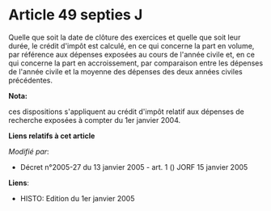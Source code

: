 # Article 49 septies J

Quelle que soit la date de clôture des exercices et quelle que soit leur durée, le crédit d'impôt est calculé, en ce qui
concerne la part en volume, par référence aux dépenses exposées au cours de l'année civile et, en ce qui concerne la part en
accroissement, par comparaison entre les dépenses de l'année civile et la moyenne des dépenses des deux années civiles
précédentes.

**Nota:**

ces dispositions s'appliquent au crédit d'impôt relatif aux dépenses de recherche exposées à compter du 1er janvier 2004.

**Liens relatifs à cet article**

_Modifié par_:

  - Décret n°2005-27 du 13 janvier 2005 - art. 1 () JORF 15 janvier 2005

**Liens**:

  - HISTO: Edition du 1er janvier 2005
